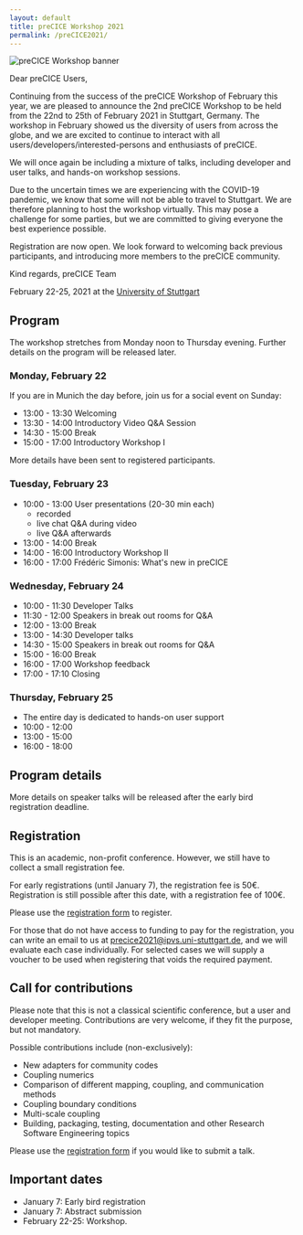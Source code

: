 ```yaml
---
layout: default
title: preCICE Workshop 2021
permalink: /preCICE2021/
---
```


<img src="../assets/preCICE2021.svg" alt="preCICE Workshop banner" style="display:block; margin-left:auto; margin-right:auto;">

Dear preCICE Users,

Continuing from the success of the preCICE Workshop of February this year, we are pleased to announce the 2nd preCICE Workshop to be held from the 22nd to 25th of February 2021 in Stuttgart, Germany. The workshop in February showed us the diversity of users from across the globe, and we are excited to continue to interact with all users/developers/interested-persons and enthusiasts of preCICE.

We will once again be including a mixture of talks, including developer and user talks, and hands-on workshop sessions.

Due to the uncertain times we are experiencing with the COVID-19 pandemic, we know that some will not be able to travel to Stuttgart. We are therefore planning to host the workshop virtually. This may pose a challenge for some parties, but we are committed to giving everyone the best experience possible.

Registration are now open. We look forward to welcoming back previous participants, and introducing more members to the preCICE community.

Kind regards,
preCICE Team

February 22-25, 2021 at the [University of Stuttgart](https://www.uni-stuttgart.de/en/)

## Program

The workshop stretches from Monday noon to Thursday evening. Further details on the program will be released later.

### Monday, February 22

If you are in Munich the day before, join us for a social event on Sunday:
* 13:00 - 13:30 Welcoming
* 13:30 - 14:00 Introductory Video Q&A Session
* 14:30 - 15:00 Break
* 15:00 - 17:00 Introductory Workshop I

More details have been sent to registered participants.

### Tuesday, February 23
* 10:00 - 13:00 User presentations (20-30 min each)
  * recorded
  * live chat Q&A during video
  * live Q&A afterwards
* 13:00 - 14:00 Break
* 14:00 - 16:00 Introductory Workshop II
* 16:00 - 17:00 Frédéric Simonis: What's new in preCICE


### Wednesday, February 24
* 10:00 - 11:30 Developer Talks
* 11:30 - 12:00 Speakers in break out rooms for Q&A
* 12:00 - 13:00 Break
* 13:00 - 14:30 Developer talks
* 14:30 - 15:00 Speakers in break out rooms for Q&A
* 15:00 - 16:00 Break
* 16:00 - 17:00 Workshop feedback
* 17:00 - 17:10 Closing

### Thursday, February 25

* The entire day is dedicated to hands-on user support
* 10:00 - 12:00
* 13:00 - 15:00
* 16:00 - 18:00

## Program details

More details on speaker talks will be released after the early bird registration deadline.

## Registration

This is an academic, non-profit conference. However, we still have to collect a small registration fee. 

For early registrations (until January 7), the registration fee is 50€. Registration is still possible after this date, with a registration fee of 100€.

Please use the [registration form](https://tagung.informatik-forum.org/preCICE2021/register) to register.

For those that do not have access to funding to pay for the registration, you can write an email to us at precice2021@ipvs.uni-stuttgart.de, and we will evaluate each case individually. For selected cases we will supply a voucher to be used when registering that voids the required payment.

## Call for contributions

Please note that this is not a classical scientific conference, but a user and developer meeting. Contributions are very welcome, if they fit the purpose, but not mandatory.

Possible contributions include (non-exclusively):
<ul>
<li>New adapters for community codes</li>
<li>Coupling numerics</li>
<li>Comparison of different mapping, coupling, and communication methods</li>
<li>Coupling boundary conditions</li>
<li>Multi-scale coupling</li>
<li>Building, packaging, testing, documentation and other Research Software Engineering topics</li>
</ul>


Please use the <a href="https://tagung.informatik-forum.org/preCICE2021/register">registration form</a> if you would like to submit a talk.

## Important dates

* January 7: Early bird registration
* January 7: Abstract submission
* February 22-25: Workshop.

